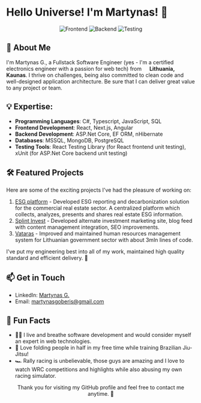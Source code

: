 # Hello Universe! I'm Martynas! 👋

<!-- Badges -->
<p align="center">
  <img src="https://img.shields.io/badge/Frontend-React%20%7C%20Next.js%20%7C%20Angular%20%7C%20TypeScript-white" alt="Frontend" />
  <img src="https://img.shields.io/badge/Backend-ASP.NetCore%20%7C%20CSharp-black" alt="Backend" />
  <img src="https://img.shields.io/badge/Testing-xUnit%20%7C%20ReactTestingLibrary-yellow" alt="Testing" />
</p>

<!-- About Me -->
## 🌟 About Me

I'm Martynas G., a Fullstack Software Engineer (yes - I'm a certified electronics engineer with a passion for web tech) from <img src="https://flagsapi.com/LT/shiny/64.png" width="13"/> <b>Lithuania, Kaunas</b>. I thrive on challenges, being also committed to clean code and well-designed application architecture. Be sure that I can deliver great value to any project or team.

## 💡 Expertise:
- **Programming Languages**: C#, Typescript, JavaScript, SQL
- **Frontend Development**: React, Next.js, Angular
- **Backend Development**: ASP.Net Core, EF ORM, nHibernate
- **Databases**: MSSQL, MongoDB, PostgreSQL
- **Testing Tools**: React Testing Library (for React frontend unit testing), xUnit (for ASP.Net Core backend unit testing)

<!-- Projects -->
## 🛠️ Featured Projects

Here are some of the exciting projects I've had the pleasure of working on:

1. [ESG platform](https://www.viridis-sustainability.com/esg-platform) - Developed ESG reporting and decarbonization solution for the commercial real estate sector. A centralized platform which collects, analyzes, presents and shares real estate ESG information. 
2. [Splint Invest](https://splintinvest.com/en/) - Developed alternate investment marketing site, blog feed with content management integration, SEO improvements.
3. [Vataras](https://savitarna.vataras.lt/) - Improved and maintained human resources management system for Lithuanian government sector with about 3mln lines of code.

I've put my engineering best into all of my work, maintained high quality standard and efficient delivery. 🚀

<!-- Contact Me -->
## 📫 Get in Touch

- LinkedIn: [Martynas G.](https://www.linkedin.com/in/mgoberis/)
- Email: [martynasgoberis@gmail.com](mailto:martynasgoberis@gmail.com)

<!-- Fun Facts -->
## 🌟 Fun Facts

- 🧑‍💻 I live and breathe software development and would consider myself an expert in web technologies.
- 🥋 Love folding people in half in my free time while training Brazilian Jiu-Jitsu!
- 🏎️ Rally racing is unbelievable, those guys are amazing and I love to watch WRC competitions and highlights while also abusing my own racing simulator.

<!-- Footer -->
<p align="center">
  Thank you for visiting my GitHub profile and feel free to contact me anytime. 📩
</p>
